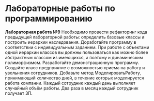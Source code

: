 # Лабораторные работы по программированию

**Лабораторная работа №9**
Необходимо провести рефакторинг кода предыдущей лабораторной работы: определить базовые классы и построить иерархии наследования. Доработайте программу в соответствии с индивидуальным заданием. При работе с объектами одной иерархии классов вы должны пользоваться как можно более абстрактным классом из имеющихся, а поэтому и динамическим полиморфизмом. Разработайте демонстрационную программу.
Создайте класс предприятие с возможностью приема на работу и увольнения сотрудников. Добавьте метод МоделироватьРаботу, принимающий количество дней, в течение которых моделируется работа компании. Каждый сотрудник каждый день выполняет случайный объём работы. Два раза в месяц каждый сотрудник получает ЗП.
